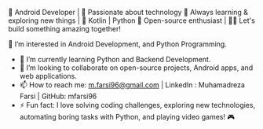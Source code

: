 📱 Android Developer | 💙 Passionate about technology
🚀 Always learning & exploring new things | 🎯 Kotlin | Python 
🌱 Open-source enthusiast | 👨‍💻 Let's build something amazing together!

👀 I’m interested in Android Development, and Python Programming.

- 🌱 I’m currently learning Python and Backend Development.
- 💞️ I’m looking to collaborate on open-source projects, Android apps, and web applications.
- 📫 How to reach me: [m.farsi96@gmail.com](mailto\:m.farsi96@gmail.com) | LinkedIn : Muhamadreza Farsi | GitHub: mfarsi96
- ⚡ Fun fact: I love solving coding challenges, exploring new technologies, automating boring tasks with Python, and playing video games! 🎮

